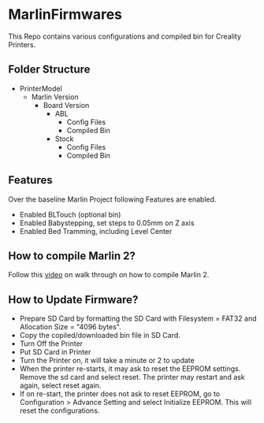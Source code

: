 # MarlinFirmwares

This Repo contains various configurations and compiled bin for Creality Printers.

## Folder Structure
* PrinterModel
    * Marlin Version
        * Board Version
            * ABL
                * Config Files
                * Compiled Bin
            * Stock
                * Config Files
                * Compiled Bin


## Features
Over the baseline Marlin Project following Features are enabled.
* Enabled BLTouch (optional bin)
* Enabled Babystepping, set steps to 0.05mm on Z axis
* Enabled Bed Tramming, including Level Center 

## How to compile Marlin 2?
Follow this [video](https://youtu.be/qPDBNBgdW6o?t=680) on walk through on how to compile Marlin 2.

## How to Update Firmware?
* Prepare SD Card by formatting the SD Card with Filesystem = FAT32 and Allocation Size = "4096 bytes".
* Copy the copiled/downloaded bin file in SD Card.
* Turn Off the Printer
* Put SD Card in Printer
* Turn the Printer on, it will take a minute or 2 to update
* When the printer re-starts, it may ask to reset the EEPROM settings. Remove the sd card and select reset. The printer may restart and ask again, select reset again.
* If on re-start, the printer does not ask to reset EEPROM, go to Configuration > Advance Setting and select Initialize EEPROM. This will reset the configurations.
